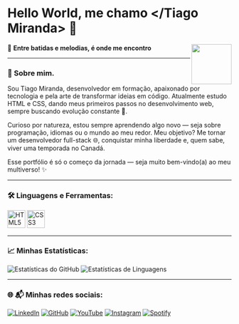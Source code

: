 # Hello World, me chamo </Tiago Miranda> 👋

<img align="right" src="https://i.pinimg.com/736x/57/6d/2b/576d2b7bb3f01c28b319426c4fc91d3d.jpg" width="90px"> 

🎵 **Entre batidas e melodias, é onde me encontro**   

---

### 🎯 Sobre mim.
Sou Tiago Miranda, desenvolvedor em formação, apaixonado por tecnologia e pela arte de transformar ideias em código. Atualmente estudo HTML e CSS, dando meus primeiros passos no desenvolvimento web, sempre buscando evolução constante 🚀.

Curioso por natureza, estou sempre aprendendo algo novo — seja sobre programação, idiomas ou o mundo ao meu redor. Meu objetivo? Me tornar um desenvolvedor full-stack 🌐, conquistar minha liberdade e, quem sabe, viver uma temporada no Canadá.

Esse portfólio é só o começo da jornada — seja muito bem-vindo(a) ao meu multiverso! ✨

---

### 🛠 Linguagens e Ferramentas:

<p align="left">
  <img src="https://cdn.jsdelivr.net/gh/devicons/devicon/icons/html5/html5-original.svg" alt="HTML5" width="40" height="40"/>
  <img src="https://cdn.jsdelivr.net/gh/devicons/devicon/icons/css3/css3-original.svg" alt="CSS3" width="40" height="40"/>

  

---

### 📈 Minhas Estatísticas:
![Estatísticas do GitHub](https://github-readme-stats.vercel.app/api?username=TIAG0MIRANDA&show_icons=true&theme=blue)
![Estatísticas de Linguagens](https://github-readme-stats.vercel.app/api/top-langs/?username=TIAG0MIRANDA&layout=compact&langs_count=7&theme=blue)

---

 ### 🌐 📬 Minhas redes sociais:
[![LinkedIn](https://img.shields.io/badge/LinkedIn-0A66C2?style=for-the-badge&logo=linkedin&logoColor=white)](https://www.linkedin.com/in/miranda-tiago/)
[![GitHub](https://img.shields.io/badge/GitHub-181717?style=for-the-badge&logo=github&logoColor=white)](https://github.com/TIAG0MIRANDA)
[![YouTube](https://img.shields.io/badge/YouTube-FF0000?style=for-the-badge&logo=youtube&logoColor=white)](https://www.youtube.com/@TiagosMultiverse)
[![Instagram](https://img.shields.io/badge/Instagram-833AB4?style=for-the-badge&logo=instagram&logoColor=white)](https://www.instagram.com/otiaguinhom/)
[![Spotify](https://img.shields.io/badge/Spotify-1DB954?style=for-the-badge&logo=spotify&logoColor=white)](https://open.spotify.com/playlist/5KaTrc5tXhwI75gNz5EZr6?si=zWIHUjxjSo2pNEc7opNh-w)









